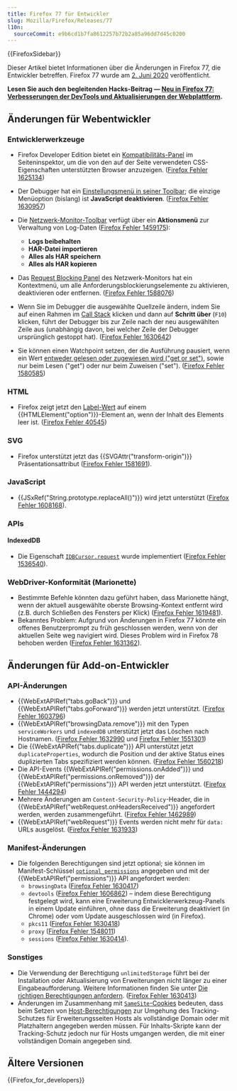 ```yaml
---
title: Firefox 77 für Entwickler
slug: Mozilla/Firefox/Releases/77
l10n:
  sourceCommit: e9b6cd1b7fa8612257b72b2a85a96dd7d45c0200
---
```


{{FirefoxSidebar}}

Dieser Artikel bietet Informationen über die Änderungen in Firefox 77, die Entwickler betreffen. Firefox 77 wurde am [2. Juni 2020](https://wiki.mozilla.org/RapidRelease/Calendar) veröffentlicht.

**Lesen Sie auch den begleitenden Hacks-Beitrag — [Neu in Firefox 77: Verbesserungen der DevTools und Aktualisierungen der Webplattform](https://hacks.mozilla.org/2020/06/new-in-firefox-77-devtool-improvements-and-web-platform-updates/).**

## Änderungen für Webentwickler

### Entwicklerwerkzeuge

- Firefox Developer Edition bietet ein [Kompatibilitäts-Panel](https://firefox-source-docs.mozilla.org/devtools-user/page_inspector/ui_tour/index.html#compatibility-view) im Seiteninspektor, um die von den auf der Seite verwendeten CSS-Eigenschaften unterstützten Browser anzuzeigen. ([Firefox Fehler 1625134](https://bugzil.la/1625134))
- Der Debugger hat ein [Einstellungsmenü in seiner Toolbar](https://firefox-source-docs.mozilla.org/devtools-user/page_inspector/ui_tour/index.html#toolbar); die einzige Menüoption (bislang) ist **JavaScript deaktivieren**. ([Firefox Fehler 1630957](https://bugzil.la/1630957))
- Die [Netzwerk-Monitor-Toolbar](https://firefox-source-docs.mozilla.org/devtools-user/network_monitor/toolbar/index.html) verfügt über ein **Aktionsmenü** zur Verwaltung von Log-Daten ([Firefox Fehler 1459175](https://bugzil.la/1459175)):

  - **Logs beibehalten**
  - **HAR-Datei importieren**
  - **Alles als HAR speichern**
  - **Alles als HAR kopieren**

- Das [Request Blocking Panel](https://firefox-source-docs.mozilla.org/devtools-user/network_monitor/request_list/index.html#blocking-specific-urls) des Netzwerk-Monitors hat ein Kontextmenü, um alle Anforderungsblockierungselemente zu aktivieren, deaktivieren oder entfernen. ([Firefox Fehler 1588076](https://bugzil.la/1588076))
- Wenn Sie im Debugger die ausgewählte Quellzeile ändern, indem Sie auf einen Rahmen im [Call Stack](https://firefox-source-docs.mozilla.org/devtools-user/debugger/ui_tour/index.html#call-stack) klicken und dann auf **Schritt über** (`F10`) klicken, führt der Debugger bis zur Zeile nach der neu ausgewählten Zeile aus (unabhängig davon, bei welcher Zeile der Debugger ursprünglich gestoppt hat). ([Firefox Fehler 1630642](https://bugzil.la/1630642))
- Sie können einen Watchpoint setzen, der die Ausführung pausiert, wenn ein Wert [entweder gelesen oder zugewiesen wird ("get or set")](https://firefox-source-docs.mozilla.org/devtools-user/debugger/how_to/use_watchpoints/index.html#set-a-watchpoint), sowie nur beim Lesen ("get") oder nur beim Zuweisen ("set"). ([Firefox Fehler 1580585](https://bugzil.la/1580585))

### HTML

- Firefox zeigt jetzt den [Label-Wert](/de/docs/Web/HTML/Reference/Elements/option#browser_compatibility) auf einem {{HTMLElement("option")}}-Element an, wenn der Inhalt des Elements leer ist. ([Firefox Fehler 40545](https://bugzil.la/40545))

### SVG

- Firefox unterstützt jetzt das {{SVGAttr("transform-origin")}} Präsentationsattribut ([Firefox Fehler 1581691](https://bugzil.la/1581691)).

### JavaScript

- {{JSxRef("String.prototype.replaceAll()")}} wird jetzt unterstützt ([Firefox Fehler 1608168](https://bugzil.la/1608168)).

### APIs

#### IndexedDB

- Die Eigenschaft [`IDBCursor.request`](/de/docs/Web/API/IDBCursor/request) wurde implementiert ([Firefox Fehler 1536540](https://bugzil.la/1536540)).

### WebDriver-Konformität (Marionette)

- Bestimmte Befehle könnten dazu geführt haben, dass Marionette hängt, wenn der aktuell ausgewählte oberste Browsing-Kontext entfernt wird (z.B. durch Schließen des Fensters per Klick) ([Firefox Fehler 1619481](https://bugzil.la/1619481)).
- Bekanntes Problem: Aufgrund von Änderungen in Firefox 77 könnte ein offenes Benutzerprompt zu früh geschlossen werden, wenn von der aktuellen Seite weg navigiert wird. Dieses Problem wird in Firefox 78 behoben werden ([Firefox Fehler 1631362](https://bugzil.la/1631362)).

## Änderungen für Add-on-Entwickler

### API-Änderungen

- {{WebExtAPIRef("tabs.goBack")}} und {{WebExtAPIRef("tabs.goForward")}} werden jetzt unterstützt. ([Firefox Fehler 1603796](https://bugzil.la/1603796))
- {{WebExtAPIRef("browsingData.remove")}} mit den Typen `serviceWorkers` und `indexedDB` unterstützt jetzt das Löschen nach Hostnamen. ([Firefox Fehler 1632990](https://bugzil.la/1632990) und [Firefox Fehler 1551301](https://bugzil.la/1551301))
- Die {{WebExtAPIRef("tabs.duplicate")}} API unterstützt jetzt `duplicateProperties`, wodurch die Position und der aktive Status eines duplizierten Tabs spezifiziert werden können. ([Firefox Fehler 1560218](https://bugzil.la/1560218))
- Die API-Events {{WebExtAPIRef("permissions.onAdded")}} und {{WebExtAPIRef("permissions.onRemoved")}} der {{WebExtAPIRef("permissions")}} API werden jetzt unterstützt. ([Firefox Fehler 1444294](https://bugzil.la/1444294))
- Mehrere Änderungen am `Content-Security-Policy`-Header, die in {{WebExtAPIRef("webRequest.onHeadersReceived")}} angefordert werden, werden zusammengeführt. ([Firefox Fehler 1462989](https://bugzil.la/1462989))
- {{WebExtAPIRef("webRequest")}} Events werden nicht mehr für `data:` URLs ausgelöst. ([Firefox Fehler 1631933](https://bugzil.la/1631933))

### Manifest-Änderungen

- Die folgenden Berechtigungen sind jetzt optional; sie können im Manifest-Schlüssel [`optional_permissions`](/de/docs/Mozilla/Add-ons/WebExtensions/manifest.json/optional_permissions) angegeben und mit der {{WebExtAPIRef("permissions")}} API angefordert werden:
  - `browsingData` ([Firefox Fehler 1630417](https://bugzil.la/1630417))
  - `devtools` ([Firefox Fehler 1606862](https://bugzil.la/1606862)) – indem diese Berechtigung festgelegt wird, kann eine Erweiterung Entwicklerwerkzeug-Panels in einem Update einführen, ohne dass die Erweiterung deaktiviert (in Chrome) oder vom Update ausgeschlossen wird (in Firefox).
  - `pkcs11` ([Firefox Fehler 1630418](https://bugzil.la/1630418))
  - `proxy` ([Firefox Fehler 1548011](https://bugzil.la/1548011))
  - `sessions` ([Firefox Fehler 1630414](https://bugzil.la/1630414)).

### Sonstiges

- Die Verwendung der Berechtigung `unlimitedStorage` führt bei der Installation oder Aktualisierung von Erweiterungen nicht länger zu einer Eingabeaufforderung. Weitere Informationen finden Sie unter [Die richtigen Berechtigungen anfordern](https://extensionworkshop.com/documentation/develop/request-the-right-permissions/). ([Firefox Fehler 1630413](https://bugzil.la/1630413))
- Änderungen im Zusammenhang mit [`SameSite`-Cookies](/de/docs/Web/HTTP/Reference/Headers/Set-Cookie#samesitesamesite-value) bedeuten, dass beim Setzen von [Host-Berechtigungen](/de/docs/Mozilla/Add-ons/WebExtensions/manifest.json/permissions#host_permissions) zur Umgehung des Tracking-Schutzes für Erweiterungsseiten Hosts als vollständige Domain oder mit Platzhaltern angegeben werden müssen. Für Inhalts-Skripte kann der Tracking-Schutz jedoch nur für Hosts umgangen werden, die mit einer vollständigen Domain angegeben sind.

## Ältere Versionen

{{Firefox_for_developers}}
